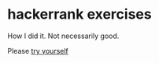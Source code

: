 # hackerrank exercises

How I did it. Not necessarily good.

Please [try yourself](https://www.hackerrank.com)

